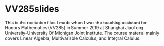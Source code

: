 # VV285slides
This is the recitation files I made when I was the teaching assistant
for Honors Mathematics (VV285) in Summer 2019 at Shanghai JiaoTong 
University-University Of Michigan Joint Institute.
The course material mainly covers Linear Algebra, Multivariable Calculus, 
and Integral Calulus.
